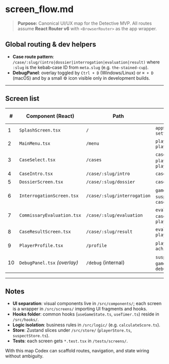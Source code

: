 # screen_flow.md

> **Purpose:** Canonical UI/UX map for the Detective MVP. All routes assume **React Router v6** with `<BrowserRouter>` as the app wrapper.

## Global routing & dev helpers
- **Case route pattern**: `/case/:slug/(intro|dossier|interrogation|evaluation|result)` where `:slug` is the kebab‑case ID from `meta.slug` (e.g. `the-stained-cup`).
- **DebugPanel**: overlay toggled by `Ctrl + D` (Windows/Linux) or `⌘ + D` (macOS) and by a small ⚙ icon visible only in development builds.

---

## Screen list

| # | Component (React) | Path | Key state slices (Zustand) | Emits events |
|---|-------------------|------|---------------------------|--------------|
| 1 | `SplashScreen.tsx` | `/` | `appStore.mode`, `settingsStore.theme` | `initApp()` |
| 2 | `MainMenu.tsx` | `/menu` | `playerStore.rango`, `playerStore.reputation` | `navigateToCaseSelect()` |
| 3 | `CaseSelect.tsx` | `/cases` | `caseStore.available`, `playerStore.rango`, `playerStore.caseFailures` | `startCase(slug)` |
| 4 | `CaseIntro.tsx` | `/case/:slug/intro` | `caseStore.current` | `goToDossier()` |
| 5 | `DossierScreen.tsx` | `/case/:slug/dossier` | `caseStore.current` | `startInterrogation()` |
| 6 | `InterrogationScreen.tsx` | `/case/:slug/interrogation` | `gameStore.timer`, `suspectStore.*`, `caseStore.current` | `askQuestion()`, `pauseInterrogation()`, `resolveNow()` |
| 7 | `CommissaryEvaluation.tsx` | `/case/:slug/evaluation` | `evaluationStore.inputs`, `caseStore.current`, `playerStore.rango` | `submitEvaluation()` |
| 8 | `CaseResultScreen.tsx` | `/case/:slug/result` | `evaluationStore.result`, `playerStore.*` | `returnToMenu()`, `retryCase()` |
| 9 | `PlayerProfile.tsx` | `/profile` | `playerStore.*`, `achievementStore.top10` | Tabs: **Achievements** (default) / **Statistics** |
| 10 | `DebugPanel.tsx` *(overlay)* | `/debug` (internal) | `suspectStore.*`, `gameStore.timer`, `debugStore.log` | `toggleDebug()` |

---

## Notes
- **UI separation**: visual components live in `/src/components/`; each screen is a wrapper in `/src/screens/` importing UI fragments and hooks.
- **Hooks folder**: common hooks (`useGameState.ts`, `useTimer.ts`) reside in `/src/hooks/`.
- **Logic isolation**: business rules in `/src/logic/` (e.g. `calculateScore.ts`).
- **Store**: Zustand slices under `/src/store/` (`playerStore.ts`, `suspectStore.ts`).
- **Tests**: each screen gets `*.test.tsx` in `/tests/screens/`.

With this map Codex can scaffold routes, navigation, and state wiring without ambiguity.

